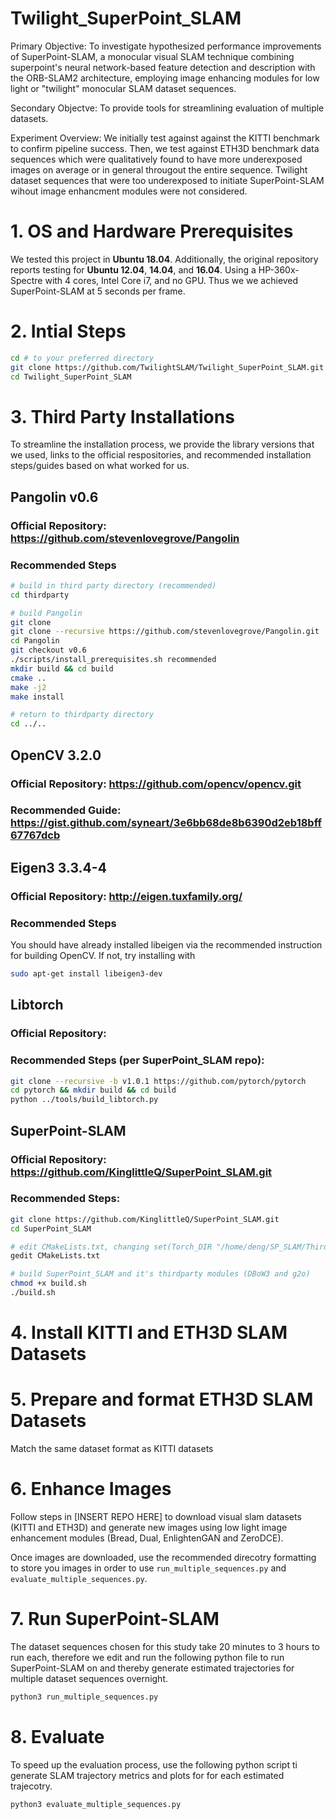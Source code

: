 # Twilight_SuperPoint_SLAM
Primary Objective: To investigate hypothesized performance improvements of SuperPoint-SLAM, a monocular visual SLAM technique combining superpoint's neural network-based feature detection and description with the ORB-SLAM2 architecture, employing image enhancing modules for low light or "twilight" monocular SLAM dataset sequences. 

Secondary Objectve: To provide tools for streamlining evaluation of multiple datasets.

Experiment Overview: We initially test against against the KITTI benchmark to confirm pipeline success. Then, we test against ETH3D benchmark data sequences which were qualitatively found to have more underexposed images on average or in general througout the entire sequence. Twilight dataset sequences that were too underexposed to initiate SuperPoint-SLAM wihout image enhancment modules were not considered.

# 1. OS and Hardware Prerequisites
We tested this project in **Ubuntu 18.04**. Additionally, the original repository reports testing for **Ubuntu 12.04**, **14.04**, and **16.04**. Using a HP-360x-Spectre with 4 cores, Intel Core i7, and no GPU. Thus we  we achieved SuperPoint-SLAM at 5 seconds per frame.


# 2. Intial Steps
```bash
cd # to your preferred directory
git clone https://github.com/TwilightSLAM/Twilight_SuperPoint_SLAM.git
cd Twilight_SuperPoint_SLAM
```


# 3. Third Party Installations
To streamline the installation process, we provide the library versions that we used, links to the official respositories, and recommended installation steps/guides based on what worked for us.

## Pangolin v0.6
### Official Repository: https://github.com/stevenlovegrove/Pangolin
### Recommended Steps
``` bash
# build in third party directory (recommended)
cd thirdparty

# build Pangolin
git clone 
git clone --recursive https://github.com/stevenlovegrove/Pangolin.git
cd Pangolin
git checkout v0.6
./scripts/install_prerequisites.sh recommended
mkdir build && cd build
cmake ..
make -j2
make install

# return to thirdparty directory
cd ../..
```

## OpenCV 3.2.0
### Official Repository: https://github.com/opencv/opencv.git
### Recommended Guide: https://gist.github.com/syneart/3e6bb68de8b6390d2eb18bff67767dcb

## Eigen3 3.3.4-4
### Official Repository: http://eigen.tuxfamily.org/
### Recommended Steps
You should have already installed libeigen via the recommended instruction for building OpenCV. If not, try installing with
```bash
sudo apt-get install libeigen3-dev
```

## Libtorch
### Official Repository:
### Recommended Steps (per SuperPoint_SLAM repo):
```bash
git clone --recursive -b v1.0.1 https://github.com/pytorch/pytorch
cd pytorch && mkdir build && cd build
python ../tools/build_libtorch.py
```

## SuperPoint-SLAM
### Official Repository: https://github.com/KinglittleQ/SuperPoint_SLAM.git
### Recommended Steps: 
```bash
git clone https://github.com/KinglittleQ/SuperPoint_SLAM.git
cd SuperPoint_SLAM

# edit CMakeLists.txt, changing set(Torch_DIR "/home/deng/SP_SLAM/Thirdparty/libtorch/share/cmake/Torch") to the directory containing the libtorch torch config cmake file, e.g. set(Torch_DIR "/home/billymazotti/Documents/Twilight_SuperPoint_SLAM/thirdparty/pytorch/torch/lib/tmp_install/share/cmake/Torch")
gedit CMakeLists.txt

# build SuperPoint_SLAM and it's thirdparty modules (DBoW3 and g2o)
chmod +x build.sh
./build.sh
```


# 4. Install KITTI and ETH3D SLAM Datasets


# 5. Prepare and format ETH3D SLAM Datasets
Match the same dataset format as KITTI datasets


# 6. Enhance Images
Follow steps in [INSERT REPO HERE] to download visual slam datasets (KITTI and ETH3D) and generate new images using low light image enhancement modules (Bread, Dual, EnlightenGAN and ZeroDCE).

Once images are downloaded, use the recommended direcotry formatting to store you images in order to use `run_multiple_sequences.py` and `evaluate_multiple_sequences.py`.


# 7. Run SuperPoint-SLAM
The dataset sequences chosen for this study take 20 minutes to 3 hours to run each, therefore we edit and run the following python file to run SuperPoint-SLAM on and thereby generate estimated trajectories for multiple dataset sequences overnight.
```bash
python3 run_multiple_sequences.py
```


# 8. Evaluate 
To speed up the evaluation process, use the following python script ti generate SLAM trajectory metrics and plots for for each estimated trajecotry.
```bash
python3 evaluate_multiple_sequences.py
```
